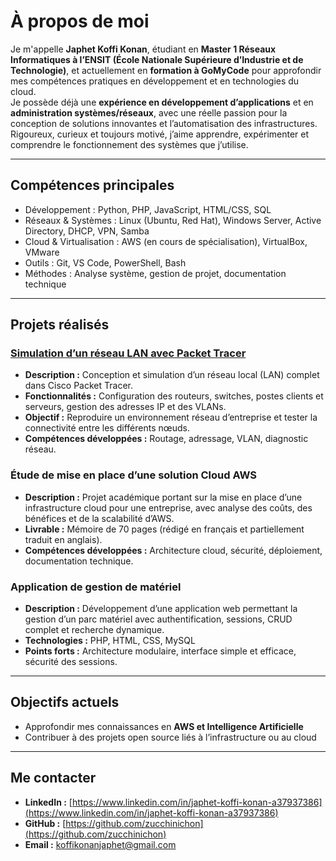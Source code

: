 # À propos de moi

Je m'appelle **Japhet Koffi Konan**, étudiant en **Master 1 Réseaux Informatiques à l’ENSIT (École Nationale Supérieure d’Industrie et de Technologie)**, et actuellement en **formation à GoMyCode** pour approfondir mes compétences pratiques en développement et en technologies du cloud.  
Je possède déjà une **expérience en développement d’applications** et en **administration systèmes/réseaux**, avec une réelle passion pour la conception de solutions innovantes et l’automatisation des infrastructures.  
Rigoureux, curieux et toujours motivé, j’aime apprendre, expérimenter et comprendre le fonctionnement des systèmes que j’utilise.  

---

## Compétences principales

- Développement : Python, PHP, JavaScript, HTML/CSS, SQL  
- Réseaux & Systèmes : Linux (Ubuntu, Red Hat), Windows Server, Active Directory, DHCP, VPN, Samba  
- Cloud & Virtualisation : AWS (en cours de spécialisation), VirtualBox, VMware  
- Outils : Git, VS Code, PowerShell, Bash  
- Méthodes : Analyse système, gestion de projet, documentation technique  

---

## Projets réalisés

### [Simulation d’un réseau LAN avec Packet Tracer](https://github.com/zucchinichon/Simulation-LAN)
- **Description :** Conception et simulation d’un réseau local (LAN) complet dans Cisco Packet Tracer.  
- **Fonctionnalités :** Configuration des routeurs, switches, postes clients et serveurs, gestion des adresses IP et des VLANs.  
- **Objectif :** Reproduire un environnement réseau d’entreprise et tester la connectivité entre les différents nœuds.  
- **Compétences développées :** Routage, adressage, VLAN, diagnostic réseau.


### Étude de mise en place d’une solution Cloud AWS
- **Description :** Projet académique portant sur la mise en place d’une infrastructure cloud pour une entreprise, avec analyse des coûts, des bénéfices et de la scalabilité d’AWS.  
- **Livrable :** Mémoire de 70 pages (rédigé en français et partiellement traduit en anglais).  
- **Compétences développées :** Architecture cloud, sécurité, déploiement, documentation technique.


### Application de gestion de matériel
- **Description :** Développement d’une application web permettant la gestion d’un parc matériel avec authentification, sessions, CRUD complet et recherche dynamique.  
- **Technologies :** PHP, HTML, CSS, MySQL  
- **Points forts :** Architecture modulaire, interface simple et efficace, sécurité des sessions.



---

## Objectifs actuels

- Approfondir mes connaissances en **AWS et Intelligence Artificielle**  
- Contribuer à des projets open source liés à l’infrastructure ou au cloud  


---

## Me contacter

- **LinkedIn :** [https://www.linkedin.com/in/japhet-koffi-konan-a37937386](https://www.linkedin.com/in/japhet-koffi-konan-a37937386)  
- **GitHub :** [https://github.com/zucchinichon](https://github.com/zucchinichon)  
- **Email :** [koffikonanjaphet@gmail.com](mailto:koffikonanjaphet@gmail.com)  
